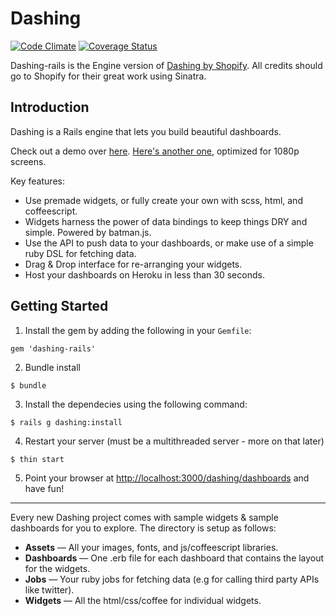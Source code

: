 # Dashing

[![Code Climate](https://codeclimate.com/github/gottfrois/dashing-rails.png)](https://codeclimate.com/github/gottfrois/dashing-rails)
[![Coverage Status](https://coveralls.io/repos/gottfrois/dashing-rails/badge.png?branch=master)](https://coveralls.io/r/gottfrois/dashing-rails?branch=master)

Dashing-rails is the Engine version of [Dashing by Shopify](http://shopify.github.io/dashing/).
All credits should go to Shopify for their great work using Sinatra.

## Introduction

Dashing is a Rails engine that lets you build beautiful dashboards.

Check out a demo over [here](http://dashingdemo.herokuapp.com/sample). [Here's another one](http://dashingdemo.herokuapp.com/sampletv), optimized for 1080p screens.

Key features:

* Use premade widgets, or fully create your own with scss, html, and coffeescript.
* Widgets harness the power of data bindings to keep things DRY and simple. Powered by batman.js.
* Use the API to push data to your dashboards, or make use of a simple ruby DSL for fetching data.
* Drag & Drop interface for re-arranging your widgets.
* Host your dashboards on Heroku in less than 30 seconds.

## Getting Started

1. Install the gem by adding the following in your `Gemfile`:

```
gem 'dashing-rails'
```

2. Bundle install

```
$ bundle
```

3. Install the dependecies using the following command:

```
$ rails g dashing:install
```

4. Restart your server (must be a multithreaded server - more on that later)

```
$ thin start
```

5. Point your browser at [http://localhost:3000/dashing/dashboards](http://localhost:3000/dashing/dashboards) and have fun!

- - -

Every new Dashing project comes with sample widgets & sample dashboards for you to explore. The directory is setup as follows:

* **Assets** — All your images, fonts, and js/coffeescript libraries.
* **Dashboards** — One .erb file for each dashboard that contains the layout for the widgets.
* **Jobs** — Your ruby jobs for fetching data (e.g for calling third party APIs like twitter).
* **Widgets** — All the html/css/coffee for individual widgets.
